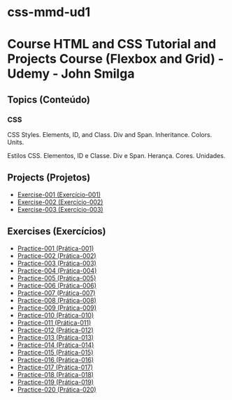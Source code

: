 # css-mmd-ud1

<h1> Course HTML and CSS Tutorial and Projects Course (Flexbox and Grid) - Udemy - John Smilga</h1>

<h2>Topics (Conteúdo)</h2>

<h3>CSS</h3>

<p>CSS Styles. Elements, ID, and Class. Div and Span. Inheritance. Colors. Units.</p>

<p>Estilos CSS. Elementos, ID e Classe. Div e Span. Herança. Cores. Unidades.</p>

<h2>Projects (Projetos)</h2>

<ul>
<li><a href="https://mayramduarte.github.io/css-mmd-ud1/04-css-fundamentals-project-mmd/" target="_blank">Exercise-001 (Exercício-001)</a></li>
<li><a href="https://mayramduarte.github.io/css-mmd-ud1
/06-colors-project-mmd/" target="_blank">Exercise-002 (Exercício-002)</a></li>
<li><a href="https://mayramduarte.github.io/css-mmd-ud1
/08-units-project-mmd/" target="_blank">Exercise-003 (Exercício-003)</a></li>
</ul>

<h2>Exercises (Exercícios)</h2>

<ul>
<li><a href="https://mayramduarte.github.io/css-mmd-ud1
/01-css-mmd/about.external.html" target="_blank">Practice-001 (Prática-001)</a></li>
<li><a href="https://mayramduarte.github.io/css-mmd-ud1
/01-css-mmd/descendentselector.html" target="_blank">Practice-002 (Prática-002)</a></li>
<li><a href="https://mayramduarte.github.io/css-mmd-ud1
/01-css-mmd/divspan.html" target="_blank">Practice-003 (Prática-003)</a></li>
<li><a href="https://mayramduarte.github.io/css-mmd-ud1
/01-css-mmd/idclass.html" target="_blank">Practice-004 (Prática-004)</a></li>
<li><a href="https://mayramduarte.github.io/css-mmd-ud1
/01-css-mmd/index.external.html" target="_blank">Practice-005 (Prática-005)</a></li>
<li><a href="https://mayramduarte.github.io/css-mmd-ud1
/01-css-mmd/inheritance.html" target="_blank">Practice-006 (Prática-006)</a></li>
<li><a href="https://mayramduarte.github.io/css-mmd-ud1
/01-css-mmd/inline.html" target="_blank">Practice-007 (Prática-007)</a></li>
<li><a href="https://mayramduarte.github.io/css-mmd-ud1
/01-css-mmd/internal.html" target="_blank">Practice-008 (Prática-008)</a></li>
<li><a href="https://mayramduarte.github.io/css-mmd-ud1
/01-css-mmd/selector.html" target="_blank">Practice-009 (Prática-009)</a></li>
<li><a href="https://mayramduarte.github.io/css-mmd-ud1
/01-css-mmd/specificity.html" target="_blank">Practice-010 (Prática-010)</a></li>
<li><a href="https://mayramduarte.github.io/css-mmd-ud1/05-css-colors-mmd/colornameandrgb.html" target="_blank">Practice-011 (Prática-011)</a></li>
<li><a href="https://mayramduarte.github.io/css-mmd-ud1/05-css-colors-mmd/hex.html" target="_blank">Practice-012 (Prática-012)</a></li>
<li><a href="https://mayramduarte.github.io/css-mmd-ud1/05-css-colors-mmd/rgba.html
" target="_blank">Practice-013 (Prática-013)</a></li>
<li><a href="https://mayramduarte.github.io/css-mmd-ud1/07-css-units-mmd
/27-pixels/" target="_blank">Practice-014 (Prática-014)</a></li>
<li><a href="https://mayramduarte.github.io/css-mmd-ud1/07-css-units-mmd
/28-percent/" target="_blank">Practice-015 (Prática-015)</a></li>
<li><a href="https://mayramduarte.github.io/css-mmd-ud1/07-css-units-mmd
/29-em/" target="_blank">Practice-016 (Prática-016)</a></li>
<li><a href="https://mayramduarte.github.io/css-mmd-ud1/07-css-units-mmd/30-rem/" target="_blank">Practice-017 (Prática-017)</a></li>
<li><a href="https://mayramduarte.github.io/css-mmd-ud1/07-css-units-mmd/31-vh-vw/" target="_blank">Practice-018 (Prática-018)</a></li>
<li><a href="https://mayramduarte.github.io/css-mmd-ud1/07-css-units-mmd/33-calc/" target="_blank">Practice-019 (Prática-019)</a></li>
<li><a href="https://mayramduarte.github.io/css-mmd-ud1/07-css-units-mmd/34-min-max-height/" target="_blank">Practice-020 (Prática-020)</a></li>
</ul>
